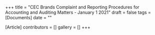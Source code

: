 +++
title = "CEC Brands Complaint and Reporting Procedures for Accounting and Auditing Matters - January 1 2021"
draft = false
tags = [Documents]
date = ""

[Article]
contributors = []
gallery = []
+++